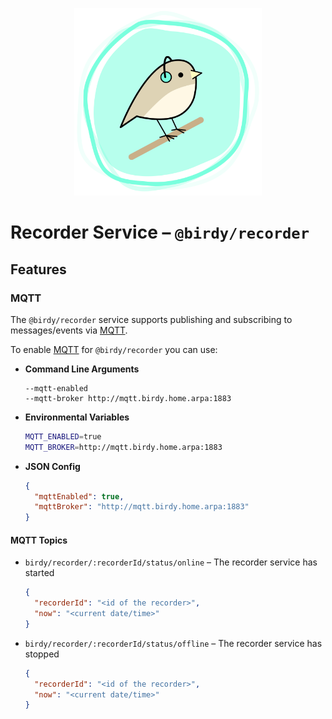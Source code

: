 <p align="center">
  <img src="../../docs/images/logo.png" width="300" />
</p>

# Recorder Service &ndash; `@birdy/recorder`

## Features

### MQTT

The `@birdy/recorder` service supports publishing and subscribing to messages/events via [MQTT](https://mqtt.org/).

To enable [MQTT](https://mqtt.org/) for `@birdy/recorder` you can use:

  - **Command Line Arguments**

    ```
    --mqtt-enabled
    --mqtt-broker http://mqtt.birdy.home.arpa:1883
    ```

  - **Environmental Variables**

    ```bash
    MQTT_ENABLED=true
    MQTT_BROKER=http://mqtt.birdy.home.arpa:1883
    ```

  - **JSON Config**

    ```json
    {
      "mqttEnabled": true,
      "mqttBroker": "http://mqtt.birdy.home.arpa:1883"
    }
    ```

#### MQTT Topics

- `birdy/recorder/:recorderId/status/online` – The recorder service has started

  ```json
  {
    "recorderId": "<id of the recorder>",
    "now": "<current date/time>"
  }
  ```

- `birdy/recorder/:recorderId/status/offline` – The recorder service has stopped

  ```json
  {
    "recorderId": "<id of the recorder>",
    "now": "<current date/time>"
  }
  ```

